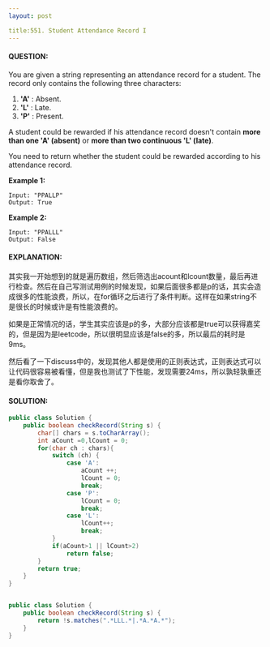 ```yaml
---
layout: post

title:551. Student Attendance Record I
---
```


#### QUESTION:

You are given a string representing an attendance record for a student. The record only contains the following three characters:

1. **'A'** : Absent.
2. **'L'** : Late.
3. **'P'** : Present.

A student could be rewarded if his attendance record doesn't contain **more than one 'A' (absent)** or **more than two continuous 'L' (late)**.

You need to return whether the student could be rewarded according to his attendance record.

**Example 1:**

```
Input: "PPALLP"
Output: True

```

**Example 2:**

```
Input: "PPALLL"
Output: False
```

#### EXPLANATION:

其实我一开始想到的就是遍历数组，然后筛选出acount和lcount数量，最后再进行检查。然后在自己写测试用例的时候发现，如果后面很多都是p的话，其实会造成很多的性能浪费，所以，在for循环之后进行了条件判断。这样在如果string不是很长的时候或许是有性能浪费的。

如果是正常情况的话，学生其实应该是p的多，大部分应该都是true可以获得嘉奖的，但是因为是leetcode，所以很明显应该是false的多，所以最后的耗时是9ms。

然后看了一下discuss中的，发现其他人都是使用的正则表达式，正则表达式可以让代码很容易被看懂，但是我也测试了下性能，发现需要24ms，所以孰轻孰重还是看你取舍了。

#### SOLUTION:

```java
public class Solution {
    public boolean checkRecord(String s) {
        char[] chars = s.toCharArray();
        int aCount =0,lCount = 0;
        for(char ch : chars){
            switch (ch) {
                case 'A':
                    aCount ++;
                    lCount = 0;
                    break;
                case 'P':
                    lCount = 0;
                    break;
                case 'L':
                    lCount++;
                    break;
            }
            if(aCount>1 || lCount>2)
                return false;
        }
        return true;
    }
}


public class Solution {
    public boolean checkRecord(String s) {
        return !s.matches(".*LLL.*|.*A.*A.*");
    }
}
```





